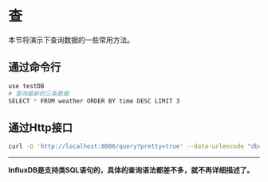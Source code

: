# 查

本节将演示下查询数据的一些常用方法。

## 通过命令行
```bash
use testDB
# 查询最新的三条数据
SELECT * FROM weather ORDER BY time DESC LIMIT 3
```


## 通过Http接口
```bash
curl -G 'http://localhost:8086/query?pretty=true' --data-urlencode "db=testDB" --data-urlencode "q=SELECT * FROM weather ORDER BY time DESC LIMIT 3"
```

--------

**InfluxDB是支持类SQL语句的，具体的查询语法都差不多，就不再详细描述了。**